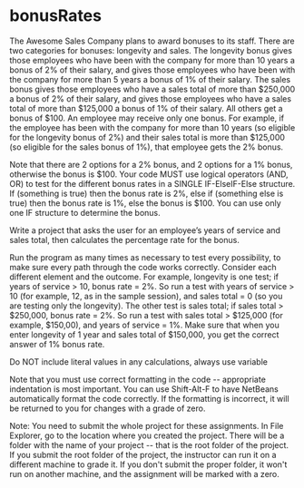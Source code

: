# bonusRates
The Awesome Sales Company plans to award bonuses to its staff. There are two categories for bonuses: longevity and sales. The longevity bonus gives those employees who have been with the company for more than 10 years a bonus of 2% of their salary, and gives those employees who have been with the company for more than 5 years a bonus of 1% of their salary. The sales bonus gives those employees who have a sales total of more than $250,000 a bonus of 2% of their salary, and gives those employees who have a sales total of more than $125,000 a bonus of 1% of their salary. All others get a bonus of $100. An employee may receive only one bonus. For example, if the employee has been with the company for more than 10 years (so eligible for the longevity bonus of 2%) and their sales total is more than $125,000 (so eligible for the sales bonus of 1%), that employee gets the 2% bonus.  

Note that there are 2 options for a 2% bonus, and 2 options for a 1% bonus, otherwise the bonus is $100. Your code MUST use logical operators (AND, OR) to test for the different bonus rates in a SINGLE IF-ElseIF-Else structure. If (something is true) then the bonus rate is 2%, else if (something else is true) then the bonus rate is 1%, else the bonus is $100. You can use only one IF structure to determine the bonus.  

Write a project that asks the user for an employee’s years of service and sales total, then calculates the percentage rate for the bonus. 

Run the program as many times as necessary to test every possibility, to make sure every path through the code works correctly. Consider each different element and the outcome. For example, longevity is one test; if years of service > 10, bonus rate = 2%. So run a test with years of service > 10 (for example, 12, as in the sample session), and sales total = 0 (so you are testing only the longevity). The other test is sales total; if sales total > $250,000, bonus rate = 2%. So run a test with sales total > $125,000 (for example, $150,00), and years of service = 1%. Make sure that when you enter longevity of 1 year and sales total of $150,000, you get the correct answer of 1% bonus rate.

Do NOT include literal values in any calculations, always use variable

Note that you must use correct formatting in the code -- appropriate indentation is most important. You can use Shift-Alt-F to have NetBeans automatically format the code correctly. If the formatting is incorrect, it will be returned to you for changes with a grade of zero.

Note: You need to submit the whole project for these assignments. In File Explorer, go to the location where you created the project. There will be a folder with the name of your project -- that is the root folder of the project.  If you submit the root folder of the project, the instructor can run it on a different machine to grade it. If you don't submit the proper folder, it won't run on another machine, and the assignment will be marked with a zero.
